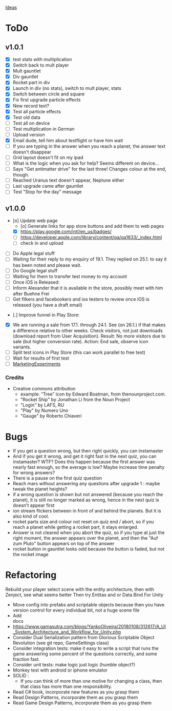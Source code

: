[Ideas](Ideas)

# ToDo 
## v1.0.1
* [X] test stats with multiplication
* [X] Switch back to mult player
* [X] Mult gauntlet
* [X] Div gauntlet
* [X] Rocket part in div
* [X] Launch in div (no stats), switch to mult player, stats
* [X] Switch between circle and square
* [X] Fix first upgrade particle effects
* [X] New record text?
* [X] Test all particle effects
* [X] Test old data
* [ ] Test all on device
* [ ] Test multiplication in German
* [ ] Upload version
* [X] Email dude, tell him about testflight or have him wait
* [ ] If you are typing in the answer when you reach a planet, the answer text doesn't disappear
* [ ] Grid layout doesn't fit on my ipad
* [ ] What is the logic when you ask for help? Seems different on device...
* [ ] Says "Get antimatter drive" for the last three! Changes colour at the end, though. 
* [ ] Reached Uranus text doesn't appear, Neptune either
* [ ] Last upgrade came after gauntlet
* [ ] Test "Stop for the day" message
      
## v1.0.0 
* [o] Update web page
    * [o] Generate links for app store buttons and add them to web pages
	* [X] https://play.google.com/intl/en_us/badges/
	* [ ] https://developer.apple.com/library/content/qa/qa1633/_index.html 
    * [ ] check in and upload
* [ ] Do Apple legal stuff
 * [ ] Waiting for their reply to my enquiry of 19.1. They replied on 25.1. to say it has been noted and please wait.
* [ ] Do Google legal stuff
 * [ ] Waiting for them to transfer test money to my account
* [ ] Once iOS is Released:
 * [ ] Inform Alexander that it is available in the store, possibly meet with him after Buehne Frei
 * [ ] Get filkers and facebookers and ios testers to review once iOS is released (you have a draft email)
* [.] Improve funnel in Play Store: 
 * [X] We are running a sale from 17.1. through 24.1. See (on 26.1.) if that makes a difference relative to other weeks. Check visitors, not just downloads (download report from User Acquisition). Result: No more visitors due to sale (but higher conversion rate). Action: End sale, observe icon variants.
 * [ ] Split test icons in Play Store (this can work parallel to free test)
  * [ ] Wait for results of first test
 * [ ] [MarketingExperiments](MarketingExperiments)
### Credits

* Creative commons attribution 
	* example: "Tree” icon by Edward Boatman, from thenounproject.com.
	* "Rocket Ship" by Jonathan Li from the Noun Project
	* "Login" by LAFS, RU
	* "Play" by Numero Uno
	* "Gauge" by Roberto Chiaveri

# Bugs
* If you get a question wrong, but then right quickly, you can instamaster
 * And if you get it wrong, and get it right fast in the next quiz, you can instamaster? WTF? Does this happen because the first answer was nearly fast enough, so the average is low? Maybe increase time penalty for wrong answers? 
* There is a pause on the first quiz question
* Reach mars without answering any questions after upgrade 1 : maybe tweak the planet heights?
* if a wrong question is shown but not answered (because you reach the planet), it is still no longer marked as wrong, hence in the next quiz is doesn't appear first
* ion stream flickers between in front of and behind the planets. But it is also kind of cool.
* rocket parts size and colour not reset on quiz end / abort, so if you reach a planet while getting a rocket part, it stays enlarged.
* Answer is not cleared when you abort the quiz, so if you type at just the right moment, the answer appears over the planet, and then the "Auf zum Pluto" button appears on top of the answer
* rocket button in gauntlet looks odd because the button is faded, but not the rocket image
# Refactoring
Rebuild your player select scene with the entity architecture, then with Zenject, see what seems better
 Then try Entitas and or Data Bind For Unity
* Move config into prefabs and scriptable objects because then you have version control for every individual bit, not a huge scene file
* Add <summary> docs
* https://www.gamasutra.com/blogs/YankoOliveira/20180108/312617/A_UI_System_Architecture_and_Workflow_for_Unity.php
* Consider Dual Serialization pattern from Glorious Scriptable Object Revolution (see git repo, GameSettings class)
* Consider integration tests: make it easy to write a script that runs the game answering some percent of the questions correctly, and some fraction fast.
* Consider unit tests: make logic just logic (humble object?)
* Monkey test with android or iphone emulator
* SOLID :
    * If you can think of more than one motive for changing a class, then that class has more than one responsibility.
* Read C# book, incorporate new features as you grasp them
* Read Design Patterns, incorporate them as you grasp them
* Read Game Design Patterns, incorporate them as you grasp them

